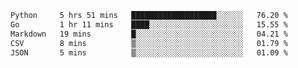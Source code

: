 <!--START_SECTION:waka-->

```txt
Python     5 hrs 51 mins   ███████████████████░░░░░░   76.20 %
Go         1 hr 11 mins    ████░░░░░░░░░░░░░░░░░░░░░   15.55 %
Markdown   19 mins         █░░░░░░░░░░░░░░░░░░░░░░░░   04.21 %
CSV        8 mins          ▒░░░░░░░░░░░░░░░░░░░░░░░░   01.79 %
JSON       5 mins          ▒░░░░░░░░░░░░░░░░░░░░░░░░   01.09 %
```

<!--END_SECTION:waka-->
